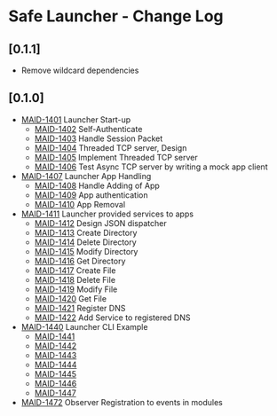 # Safe Launcher - Change Log

## [0.1.1]
- Remove wildcard dependencies

## [0.1.0]
- [MAID-1401](https://maidsafe.atlassian.net/browse/MAID-1401) Launcher Start-up
  - [MAID-1402](https://maidsafe.atlassian.net/browse/MAID-1402) Self-Authenticate
  - [MAID-1403](https://maidsafe.atlassian.net/browse/MAID-1403) Handle Session Packet
  - [MAID-1404](https://maidsafe.atlassian.net/browse/MAID-1404) Threaded TCP server, Design
  - [MAID-1405](https://maidsafe.atlassian.net/browse/MAID-1405) Implement Threaded TCP server
  - [MAID-1406](https://maidsafe.atlassian.net/browse/MAID-1406) Test Async TCP server by writing a mock app client
- [MAID-1407](https://maidsafe.atlassian.net/browse/MAID-1407) Launcher App Handling
  - [MAID-1408](https://maidsafe.atlassian.net/browse/MAID-1408) Handle Adding of App
  - [MAID-1409](https://maidsafe.atlassian.net/browse/MAID-1409) App authentication
  - [MAID-1410](https://maidsafe.atlassian.net/browse/MAID-1410) App Removal
- [MAID-1411](https://maidsafe.atlassian.net/browse/MAID-1411) Launcher provided services to apps
  - [MAID-1412](https://maidsafe.atlassian.net/browse/MAID-1412) Design JSON dispatcher
  - [MAID-1413](https://maidsafe.atlassian.net/browse/MAID-1413) Create Directory
  - [MAID-1414](https://maidsafe.atlassian.net/browse/MAID-1414) Delete Directory
  - [MAID-1415](https://maidsafe.atlassian.net/browse/MAID-1415) Modify Directory
  - [MAID-1416](https://maidsafe.atlassian.net/browse/MAID-1416) Get Directory
  - [MAID-1417](https://maidsafe.atlassian.net/browse/MAID-1417) Create File
  - [MAID-1418](https://maidsafe.atlassian.net/browse/MAID-1418) Delete File
  - [MAID-1419](https://maidsafe.atlassian.net/browse/MAID-1419) Modify File
  - [MAID-1420](https://maidsafe.atlassian.net/browse/MAID-1420) Get File
  - [MAID-1421](https://maidsafe.atlassian.net/browse/MAID-1421) Register DNS
  - [MAID-1422](https://maidsafe.atlassian.net/browse/MAID-1422) Add Service to registered DNS
- [MAID-1440](https://maidsafe.atlassian.net/browse/MAID-1440) Launcher CLI Example
  - [MAID-1441](https://maidsafe.atlassian.net/browse/MAID-1441)
  - [MAID-1442](https://maidsafe.atlassian.net/browse/MAID-1442)
  - [MAID-1443](https://maidsafe.atlassian.net/browse/MAID-1443)
  - [MAID-1444](https://maidsafe.atlassian.net/browse/MAID-1444)
  - [MAID-1445](https://maidsafe.atlassian.net/browse/MAID-1445)
  - [MAID-1446](https://maidsafe.atlassian.net/browse/MAID-1446)
  - [MAID-1447](https://maidsafe.atlassian.net/browse/MAID-1447)
- [MAID-1472](https://maidsafe.atlassian.net/browse/MAID-1472) Observer Registration to events in modules
